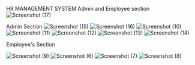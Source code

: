 HR MANAGEMENT SYSTEM
Admin and Employee section
![Screenshot (17)](https://github.com/user-attachments/assets/8aa3f6bc-7d63-4aa2-9819-e0d047cee55a)

Admin Section
![Screenshot (15)](https://github.com/user-attachments/assets/ba7f2846-c1ab-4342-8454-2ef2566cf245)
![Screenshot (16)](https://github.com/user-attachments/assets/1296a7f7-4561-4b68-ab05-470a0773dadf)
![Screenshot (10)](https://github.com/user-attachments/assets/33f1b446-00aa-498c-8abb-2ff65fa27424)
![Screenshot (11)](https://github.com/user-attachments/assets/ccf2fc6b-a20c-48a7-8412-ec4b575f3e1e)
![Screenshot (12)](https://github.com/user-attachments/assets/f988d8fb-8020-4748-92ad-53b76fe6d5c4)
![Screenshot (13)](https://github.com/user-attachments/assets/b8bf1d20-d7b2-4160-81ee-ac868006cfc0)
![Screenshot (14)](https://github.com/user-attachments/assets/bf1c4255-e544-45f8-85e4-075f85c25134)

Employee's Section

![Screenshot (9)](https://github.com/user-attachments/assets/77f8e517-39ed-4a4b-87cb-a66911af7a2a)
![Screenshot (6)](https://github.com/user-attachments/assets/6f51de7d-760a-4572-8536-40aa20d01a48)
![Screenshot (7)](https://github.com/user-attachments/assets/bdf08e3d-c0c3-406d-9d3d-b11e55b6292d)
![Screenshot (8)](https://github.com/user-attachments/assets/03d76c06-0064-4459-b1f8-a5b29e34dc3f)
